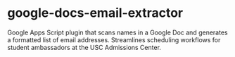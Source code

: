 # google-docs-email-extractor
Google Apps Script plugin that scans names in a Google Doc and generates a formatted list of email addresses. Streamlines scheduling workflows for student ambassadors at the USC Admissions Center.
